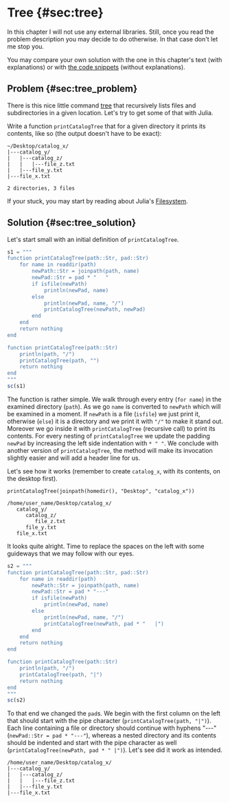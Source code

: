# Tree {#sec:tree}

In this chapter I will not use any external libraries. Still, once you read the
problem description you may decide to do otherwise. In that case don't let me
stop you.

You may compare your own solution with the one in this chapter's text (with
explanations) or with [the code
snippets](https://github.com/b-lukaszuk/BS_wJ_eng/tree/main/code_snippets/tree)
(without explanations).

## Problem {#sec:tree_problem}

There is this nice little command
[tree](https://en.wikipedia.org/wiki/Tree_(command)) that recursively lists
files and subdirectories in a given location. Let's try to get some of that with
Julia.

Write a function `printCatalogTree` that for a given directory it prints its
contents, like so (the output doesn't have to be exact):

```
~/Desktop/catalog_x/
|---catalog_y/
|   |---catalog_z/
|   |   |---file_z.txt
|   |---file_y.txt
|---file_x.txt

2 directories, 3 files
```

If your stuck, you may start by reading about Julia's
[Filesystem](https://docs.julialang.org/en/v1/base/file/).

## Solution {#sec:tree_solution}

Let's start small with an initial definition of `printCatalogTree`.

```jl
s1 = """
function printCatalogTree(path::Str, pad::Str)
    for name in readdir(path)
        newPath::Str = joinpath(path, name)
        newPad::Str = pad * "   "
        if isfile(newPath)
            println(newPad, name)
        else
            println(newPad, name, "/")
            printCatalogTree(newPath, newPad)
        end
    end
    return nothing
end

function printCatalogTree(path::Str)
    println(path, "/")
    printCatalogTree(path, "")
    return nothing
end
"""
sc(s1)
```

The function is rather simple. We walk through every entry (`for name`) in the
examined directory (`path`). As we go `name` is converted to `newPath` which
will be examined in a moment. If `newPath` is a file (`isfile`) we just print
it, otherwise (`else`) it is a directory and we print it with `"/"` to
make it stand out. Moreover we go inside it with `printCatalogTree` (recursive
call) to print its contents. For every nesting of `printCatalogTree` we update
the padding `newPad` by increasing the left side indentation with `* " "`. We
conclude with another version of `printCatalogTree`, the method will make its
invocation slightly easier and will add a header line for us.

Let's see how it works (remember to create `catalog_x`, with its contents, on
the desktop first).

```
printCatalogTree(joinpath(homedir(), "Desktop", "catalog_x"))
```

```
/home/user_name/Desktop/catalog_x/
   catalog_y/
      catalog_z/
         file_z.txt
      file_y.txt
   file_x.txt
```

It looks quite alright. Time to replace the spaces on the left with some
guideways that we may follow with our eyes.

```jl
s2 = """
function printCatalogTree(path::Str, pad::Str)
    for name in readdir(path)
        newPath::Str = joinpath(path, name)
        newPad::Str = pad * "---"
        if isfile(newPath)
            println(newPad, name)
        else
            println(newPad, name, "/")
            printCatalogTree(newPath, pad * "   |")
        end
    end
    return nothing
end

function printCatalogTree(path::Str)
    println(path, "/")
    printCatalogTree(path, "|")
    return nothing
end
"""
sc(s2)
```

To that end we changed the `pad`s. We begin with the first column on the left
that should start with the pipe character (`printCatalogTree(path, "|")`). Each
line containing a file or directory should continue with hyphens "---"
(`newPad::Str = pad * "---"`), whereas a nested directory and its contents
should be indented and start with the pipe character as well
(`printCatalogTree(newPath, pad * " |")`). Let's see did it work as intended.

```
/home/user_name/Desktop/catalog_x/
|---catalog_y/
|   |---catalog_z/
|   |   |---file_z.txt
|   |---file_y.txt
|---file_x.txt
```
